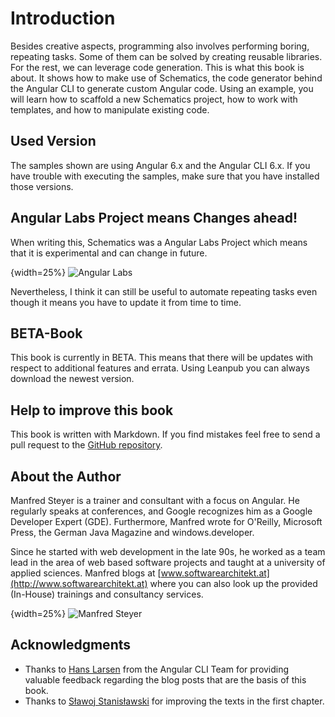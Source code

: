 # Introduction

Besides creative aspects, programming also involves performing boring, repeating tasks. Some of them can be solved by creating reusable libraries. For the rest, we can leverage code generation. This is what this book is about. It shows how to make use of Schematics, the code generator behind the Angular CLI to generate custom Angular code. Using an example, you will learn how to scaffold a new Schematics project, how to work with templates, and how to manipulate existing code.

## Used Version 

The samples shown are using Angular 6.x and the Angular CLI 6.x. If you have trouble with executing the samples, make sure that you have installed those versions.

## Angular Labs Project means Changes ahead!

When writing this, Schematics was a Angular Labs Project which means that it is experimental and can change in future. 

{width=25%}
![Angular Labs](images/angular-labs.png)

Nevertheless, I think it can still be useful to automate repeating tasks even though it means you have to update it from time to time.

## BETA-Book

This book is currently in BETA. This means that there will be updates with respect to additional features and errata. Using Leanpub you can always download the newest version.

## Help to improve this book

This book is written with Markdown. If you find mistakes feel free to send a pull request to the [GitHub repository](https://github.com/manfredsteyer/schematics-book).

## About the Author

Manfred Steyer is a trainer and consultant with a focus on Angular. He regularly speaks at conferences, and Google recognizes him as a Google Developer Expert (GDE). Furthermore, Manfred wrote for O'Reilly, Microsoft Press, the German Java Magazine and windows.developer.

Since he started with web development in the late 90s, he worked as a team lead in the area of web based software projects and taught at a university of applied sciences. Manfred blogs at [www.softwarearchitekt.at](http://www.softwarearchitekt.at) where you can also look up the provided (In-House) trainings and consultancy services.

{width=25%}
![Manfred Steyer](images/steyer.jpg)

## Acknowledgments

- Thanks to [Hans Larsen](https://twitter.com/hanslatwork) from the Angular CLI Team for providing valuable feedback regarding the blog posts that are the basis of this book.
- Thanks to [Sławoj Stanisławski](https://twitter.com/slawojs) for improving the texts in the first chapter.

